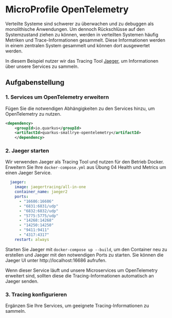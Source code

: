 # MicroProfile OpenTelemetry

Verteilte Systeme sind schwerer zu überwachen und zu debuggen als monolithische Anwendungen. Um dennoch 
Rückschlüsse auf den Systemzustand ziehen zu können, werden in verteilten Systemen häufig Metriken und Trace-Informationen
gesammelt. Diese Informationen werden in einem zentralen System gesammelt und können dort ausgewertet werden.

In diesem Beispiel nutzer wir das Tracing Tool [Jaeger](https://www.jaegertracing.io), 
um Informationen über unsere Services zu sammeln. 

## Aufgabenstellung

### 1. Services um OpenTelemetry erweitern

Fügen Sie die notwendigen Abhängigkeiten zu den Services hinzu, um OpenTelemetry zu nutzen. 

```xml 
<dependency>
    <groupId>io.quarkus</groupId>
    <artifactId>quarkus-smallrye-opentelemetry</artifactId>
    </dependency>
```


### 2. Jaeger starten

Wir verwenden Jaeger als Tracing Tool und nutzen für den Betrieb Docker. 
Erweitern Sie Ihre `docker-compose.yml` aus Übung 04 Health und Metrics um einen Jaeger Service. 

```yaml
  jaeger:
    image: jaegertracing/all-in-one
    container_name: jaeger2
    ports:
      - "16686:16686"
      - "6831:6831/udp"
      - "6832:6832/udp"
      - "5775:5775/udp"
      - "14268:14268"
      - "14250:14250"
      - "9411:9411"
      - "4317:4317"
    restart: always
```

Starten Sie Jaeger mit `docker-compose up --build`, um den Container neu zu erstellen und Jaeger mit den 
notwendigen Ports zu starten. Sie können die Jaeger UI unter http://localhost:16686 aufrufen.

Wenn dieser Service läuft und unsere Microservices um OpenTelemetry erweitert sind, sollten diese die Tracing-Informationen
automatisch an Jaeger senden.

### 3. Tracing konfigurieren

Ergänzen Sie Ihre Services, um geeignete Tracing-Informationen zu sammeln. 

